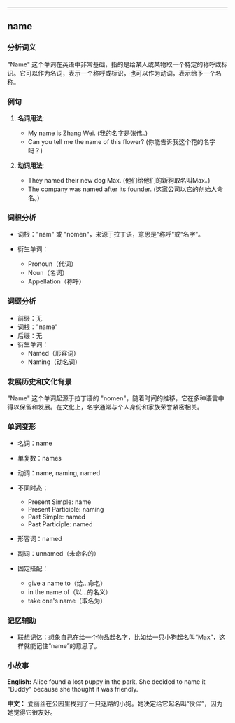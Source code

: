 
---------------
## name
### 分析词义
"Name" 这个单词在英语中非常基础，指的是给某人或某物取一个特定的称呼或标识。它可以作为名词，表示一个称呼或标识，也可以作为动词，表示给予一个名称。

### 例句
1. **名词用法**:
   - My name is Zhang Wei. (我的名字是张伟。)
   - Can you tell me the name of this flower? (你能告诉我这个花的名字吗？)

2. **动词用法**:
   - They named their new dog Max. (他们给他们的新狗取名叫Max。)
   - The company was named after its founder. (这家公司以它的创始人命名。)

### 词根分析
- 词根："nam" 或 "nomen"，来源于拉丁语，意思是“称呼”或“名字”。

- 衍生单词：
  - Pronoun（代词）
  - Noun（名词）
  - Appellation（称呼）

### 词缀分析
- 前缀：无
- 词根："name"
- 后缀：无
- 衍生单词：
  - Named（形容词）
  - Naming（动名词）

### 发展历史和文化背景
"Name" 这个单词起源于拉丁语的 "nomen"，随着时间的推移，它在多种语言中得以保留和发展。在文化上，名字通常与个人身份和家族荣誉紧密相关。

### 单词变形
- 名词：name
- 单复数：names
- 动词：name, naming, named
- 不同时态：
  - Present Simple: name
  - Present Participle: naming
  - Past Simple: named
  - Past Participle: named
- 形容词：named
- 副词：unnamed（未命名的）

- 固定搭配：
  - give a name to（给...命名）
  - in the name of（以...的名义）
  - take one's name（取名为）

### 记忆辅助
- 联想记忆：想象自己在给一个物品起名字，比如给一只小狗起名叫“Max”，这样就能记住“name”的意思了。

### 小故事
**English:**
Alice found a lost puppy in the park. She decided to name it "Buddy" because she thought it was friendly.

**中文：**
爱丽丝在公园里找到了一只迷路的小狗。她决定给它起名叫“伙伴”，因为她觉得它很友好。

